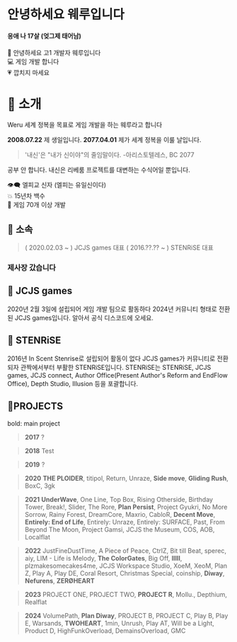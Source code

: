 # 안녕하세요 웨루입니다
#### 응애 나 17살 (엊그제 태어남)

🤗 안녕하세요 고1 개발자 웨루입니다   
💻 게임 개발 합니다   
💗 깝치지 마세요

# 🔹 소개
Weru
세계 정복을 목표로 게임 개발을 하는 웨루라고 합니다

**2008.07.22**
제 생일입니다.
**2077.04.01**
제가 세계 정복을 이룰 날입니다.

> '내신'은 "내가 신이야"의 줄임말이다.
> -아리스토텔레스, BC 2077

공부 안 합니다.
내신은 리베룸 프로젝트를 대변하는 수식어일 뿐입니다.

👁‍🗨 엘피교 신자 (엘피는 유일신이다)   
💥 15년차 백수   
🧊 게임 70개 이상 개발   

## 🔹 소속
> ( 2020.02.03 ~ ) JCJS games 대표
> ( 2016.??.?? ~ ) STENRiSE 대표

### 제사장 갔습니다

## 🔹 JCJS games
2020년 2월 3일에 설립되어 게임 개발 팀으로 활동하다
2024년 커뮤니티 형태로 전환된 JCJS games입니다.
알아서 공식 디스코드에 오세요.

## 🔹 STENRiSE
2016년 In Scent Stenrise로 설립되어 활동이 없다 JCJS games가 커뮤니티로 전환되자 관짝에서부터 부활한 STENRiSE입니다.
STENRiSE는 STENRiSE, JCJS games, JCJS connect, Author Office(Present Author's Reform and EndFlow Office), Depth Studio, Illusion 등을 포괄합니다.


## 🔹PROJECTS

bold: main project

> **2017**
?

> **2018**
Test

> **2019**
?

> **2020**
**THE PLOIDER**, titipol, Return, Unraze, **Side move**, **Gliding Rush**, BoxC, 3gk

> **2021**
**UnderWave**, One Line, Top Box, Rising Otherside, Birthday Tower, Break!, Slider, The Rore, **Plan Persist**, Project Gyukri, No More Sorrow, Rainy Forest, DreamCore, Maxrio, CabloR, **Decent Move**, **Entirely: End of Life**, Entirely: Unraze, Entirely: SURFACE, Past, From Beyond The Moon, Project Gamsi, JCJS the Museum, COS, AOB, Localflat

> **2022**
JustFineDustTime, A Piece of Peace, CtrlZ, Bit till Beat, sperec, aiy, LIM - Life is Melody, **The ColorGates**, Big Off, **lIlIl**, plzmakesomecakes4me, JCJS Workspace Studio, XoeM, XeoM, Plan Z, Play A, Play DE, Coral Resort, Christmas Special, coinship, **Diway**, **Nefurens**, **ZERØHEART**

> **2023**
PROJECT ONE, PROJECT TWO, **PROJECT R**, Mollu., Depthium, Realflat

> **2024**
VolumePath, **Plan Diway**, PROJECT B, PROJECT C, Play B, Play E, Warsands, **TWOHEART**, 1min, Unrush, Play AT, Will be a Light, Product D, HighFunkOverload, DemainsOverload, GMC

<!---
jcjsweru/jcjsweru is a ✨ special ✨ repository because its `README.md` (this file) appears on your GitHub profile.
You can click the Preview link to take a look at your changes.
--->
